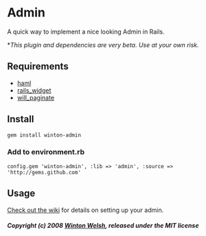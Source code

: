 Admin
=====

A quick way to implement a nice looking Admin in Rails.

**This plugin and dependencies are very beta. Use at your own risk.*


Requirements
------------

* [haml](http://github.com/nex3/haml)
* [rails_widget](https://github.com/winton/rails_widget)
* [will_paginate](https://github.com/mislav/will_paginate)


Install
-------

	gem install winton-admin

### Add to environment.rb

	config.gem 'winton-admin', :lib => 'admin', :source => 'http://gems.github.com'


Usage
-----

[Check out the wiki](http://github.com/winton/admin/wikis) for details on setting up your admin.


##### Copyright (c) 2008 [Winton Welsh](mailto:mail@wintoni.us), released under the MIT license